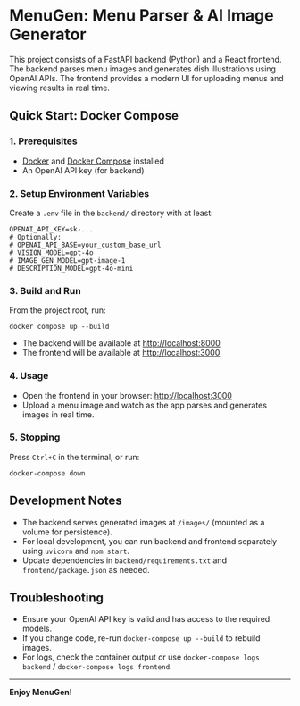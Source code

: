 # MenuGen: Menu Parser & AI Image Generator

This project consists of a FastAPI backend (Python) and a React frontend. The backend parses menu images and generates dish illustrations using OpenAI APIs. The frontend provides a modern UI for uploading menus and viewing results in real time.

## Quick Start: Docker Compose

### 1. Prerequisites
- [Docker](https://www.docker.com/get-started) and [Docker Compose](https://docs.docker.com/compose/) installed
- An OpenAI API key (for backend)

### 2. Setup Environment Variables
Create a `.env` file in the `backend/` directory with at least:
```
OPENAI_API_KEY=sk-...
# Optionally:
# OPENAI_API_BASE=your_custom_base_url
# VISION_MODEL=gpt-4o
# IMAGE_GEN_MODEL=gpt-image-1
# DESCRIPTION_MODEL=gpt-4o-mini
```

### 3. Build and Run
From the project root, run:
```
docker compose up --build
```
- The backend will be available at [http://localhost:8000](http://localhost:8005)
- The frontend will be available at [http://localhost:3000](http://localhost:3005)

### 4. Usage
- Open the frontend in your browser: [http://localhost:3000](http://localhost:3005)
- Upload a menu image and watch as the app parses and generates images in real time.

### 5. Stopping
Press `Ctrl+C` in the terminal, or run:
```
docker-compose down
```

## Development Notes
- The backend serves generated images at `/images/` (mounted as a volume for persistence).
- For local development, you can run backend and frontend separately using `uvicorn` and `npm start`.
- Update dependencies in `backend/requirements.txt` and `frontend/package.json` as needed.

## Troubleshooting
- Ensure your OpenAI API key is valid and has access to the required models.
- If you change code, re-run `docker-compose up --build` to rebuild images.
- For logs, check the container output or use `docker-compose logs backend` / `docker-compose logs frontend`.

---

**Enjoy MenuGen!**
